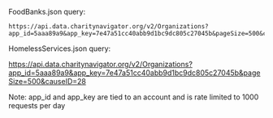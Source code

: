 FoodBanks.json query:
	
	https://api.data.charitynavigator.org/v2/Organizations?app_id=5aaa89a9&app_key=7e47a51cc40abb9d1bc9dc805c27045b&pageSize=500&causeID=18

HomelessServices.json query: 

  https://api.data.charitynavigator.org/v2/Organizations?app_id=5aaa89a9&app_key=7e47a51cc40abb9d1bc9dc805c27045b&pageSize=500&causeID=28

Note: app_id and app_key are tied to an account and is rate limited to 1000 requests per day